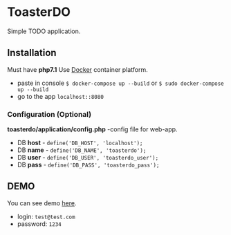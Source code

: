 # ToasterDO
Simple TODO application.

## Installation
Must have **php7.1**
Use  [Docker](https://www.docker.com/) container platform.
* paste in console  `$ docker-compose up --build` or `$ sudo docker-compose up --build`
* go to the app     `localhost::8080`

### Configuration (Optional)

**toasterdo/application/config.php** -config file for web-app.
* DB **host** - `define('DB_HOST', 'localhost');` 
* DB **name** - `define('DB_NAME', 'toasterdo');` 
* DB **user** - `define('DB_USER', 'toasterdo_user');` 
* DB **pass** - `define('DB_PASS', 'toasterdo_pass');`

## DEMO

You can see demo [here](http://demo.bitabit.com.ua/). 

* login:     `test@test.com`
* password:  `1234 `
